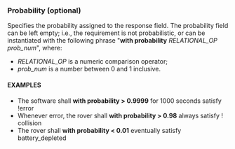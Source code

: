 ### Probability (optional)

Specifies the probability assigned to the response field. The probability field can be left empty; i.e., the requirement is not probabilistic, or can be instantiated with the following phrase "**with probability** _RELATIONAL_OP_ _prob_num_", where:

* _RELATIONAL_OP_ is a numeric comparison operator;
* _prob_num_ is a number between 0 and 1 inclusive.


#### EXAMPLES

* The software shall **with probability > 0.9999** for 1000 seconds satisfy !error
* Whenever error, the rover shall **with probability > 0.98** always satisfy ! collision
* The rover shall **with probability < 0.01** eventually satisfy battery_depleted

